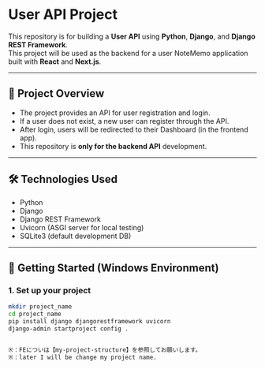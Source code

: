 # User API Project

This repository is for building a **User API** using **Python**, **Django**, and **Django REST Framework**.  
This project will be used as the backend for a user NoteMemo application built with **React** and **Next.js**.

---

## 🧭 Project Overview

- The project provides an API for user registration and login.
- If a user does not exist, a new user can register through the API.
- After login, users will be redirected to their Dashboard (in the frontend app).
- This repository is **only for the backend API** development.

---

## 🛠 Technologies Used

- Python
- Django
- Django REST Framework
- Uvicorn (ASGI server for local testing)
- SQLite3 (default development DB)

---

## 🚀 Getting Started (Windows Environment)

### 1. Set up your project

```bash
mkdir project_name
cd project_name
pip install django djangorestframework uvicorn
django-admin startproject config .


※：FEについは【my-project-structure】を参照してお願いします。
※：later I will be change my project name.

